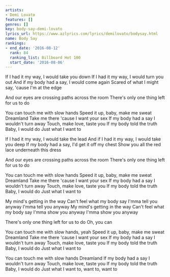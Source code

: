 ```yaml
---
artists:
- Demi Lovato
features: []
genres: []
key: body-say-demi-lovato
lyrics_url: https://www.azlyrics.com/lyrics/demilovato/bodysay.html
name: Body Say
rankings:
- end_date: '2016-08-12'
  rank: 84
  ranking_list: Billboard Hot 100
  start_date: '2016-08-06'
---
```


If I had it my way, I would take you down
If I had it my way, I would turn you out
And if my body had a say, I would come again
Scared of what I might say, 'cause I'm at the edge

And our eyes are crossing paths across the room
There's only one thing left for us to do

You can touch me with slow hands
Speed it up, baby, make me sweat
Dreamland
Take me there 'cause I want your sex
If my body had a say
I wouldn't turn away
Touch, make love, taste you
If my body told the truth
Baby, I would do
Just what I want to

If I had it my way, I would take the lead
And if I had it my way, I would take you deep
If my body had a say, I'd get it off my chest
Show you all the red lace underneath this dress

And our eyes are crossing paths across the room
There's only one thing left for us to do

You can touch me with slow hands
Speed it up, baby, make me sweat
Dreamland
Take me there 'cause I want your sex
If my body had a say
I wouldn't turn away
Touch, make love, taste you
If my body told the truth
Baby, I would do
Just what I want to

My mind's getting in the way
Can't feel what my body say
I'mma tell you anyway
I'mma tell you anyway
My mind's getting in the way
Can't feel what my body say
I'mma show you anyway
I'mma show you anyway

There's only one thing left for us to do
Oh, you can

You can touch me with slow hands, yeah
Speed it up, baby, make me sweat
Dreamland
Take me there 'cause I want your sex
If my body had a say
I wouldn't turn away
Touch, make love, taste you
If my body told the truth
Baby, I would do
Just what I want to

You can touch me with slow hands
Dreamland
If my body had a say
I wouldn't turn away
Touch, make love, taste you
If my body told the truth
Baby, I would do
Just what I want to, want to, want to



